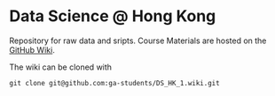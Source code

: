 # Data Science @ Hong Kong

Repository for raw data and sripts. Course Materials are hosted on the [GitHub Wiki](https://github.com/ga-students/DS_HK_1/wiki).

The wiki can be cloned with 

`git clone git@github.com:ga-students/DS_HK_1.wiki.git`